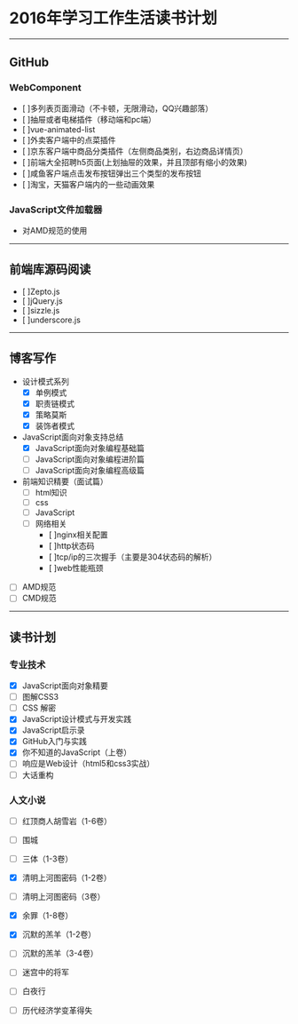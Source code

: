 # 2016年学习工作生活读书计划

----
## GitHub

### WebComponent
- [ ]多列表页面滑动（不卡顿，无限滑动，QQ兴趣部落）
- [ ]抽屉或者电梯插件（移动端和pc端）
- [ ]vue-animated-list
- [ ]外卖客户端中的点菜插件
- [ ]京东客户端中商品分类插件（左侧商品类别，右边商品详情页）
- [ ]前端大全招聘h5页面(上划抽屉的效果，并且顶部有缩小的效果)
- [ ]咸鱼客户端点击发布按钮弹出三个类型的发布按钮
- [ ]淘宝，天猫客户端内的一些动画效果

### JavaScript文件加载器
- 对AMD规范的使用

----
## 前端库源码阅读
- [ ]Zepto.js
- [ ]jQuery.js
- [ ]sizzle.js
- [ ]underscore.js

----
## 博客写作
- 设计模式系列
    - [x] 单例模式
    - [x] 职责链模式
    - [x] 策略莫斯
    - [x] 装饰者模式
- JavaScript面向对象支持总结
    - [x] JavaScript面向对象编程基础篇
    - [ ] JavaScript面向对象编程进阶篇
    - [ ] JavaScript面向对象编程高级篇
- 前端知识精要（面试篇）
    - [ ] html知识
    - [ ] css
    - [ ] JavaScript
    - [ ] 网络相关
        - [ ]nginx相关配置
        - [ ]http状态码
        - [ ]tcp/ip的三次握手（主要是304状态码的解析）
        - [ ]web性能瓶颈
- [ ] AMD规范
- [ ] CMD规范

----
## 读书计划

### 专业技术

- [x] JavaScript面向对象精要
- [ ] 图解CSS3
- [ ] CSS 解密
- [x] JavaScript设计模式与开发实践
- [x] JavaScript启示录
- [x] GitHub入门与实践
- [x] 你不知道的JavaScript（上卷）
- [ ] 响应是Web设计（html5和css3实战）
- [ ] 大话重构

### 人文小说
- [ ] 红顶商人胡雪岩（1-6卷）
- [ ] 围城
- [ ] 三体（1-3卷）
- [x] 清明上河图密码（1-2卷）
- [ ] 清明上河图密码（3卷）
- [x] 余罪（1-8卷）
- [x] 沉默的羔羊（1-2卷）
- [ ] 沉默的羔羊（3-4卷）
- [ ] 迷宫中的将军
- [ ] 白夜行
- [ ] 历代经济学变革得失



